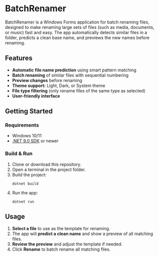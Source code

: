 # BatchRenamer

BatchRenamer is a Windows Forms application for batch renaming files, designed to make renaming large sets of files (such as media, documents, or music) fast and easy. The app automatically detects similar files in a folder, predicts a clean base name, and previews the new names before renaming.

## Features

- **Automatic file name prediction** using smart pattern matching
- **Batch renaming** of similar files with sequential numbering
- **Preview changes** before renaming
- **Theme support:** Light, Dark, or System theme
- **File type filtering** (only rename files of the same type as selected)
- **User-friendly interface**

## Getting Started

### Requirements

- Windows 10/11
- [.NET 9.0 SDK](https://dotnet.microsoft.com/download) or newer


### Build & Run

1. Clone or download this repository.
2. Open a terminal in the project folder.
3. Build the project:
    ```
    dotnet build
    ```
4. Run the app:
    ```
    dotnet run
    ```

## Usage

1. **Select a file** to use as the template for renaming.
2. The app will **predict a clean name** and show a preview of all matching files.
3. **Review the preview** and adjust the template if needed.
4. Click **Rename** to batch rename all matching files.


